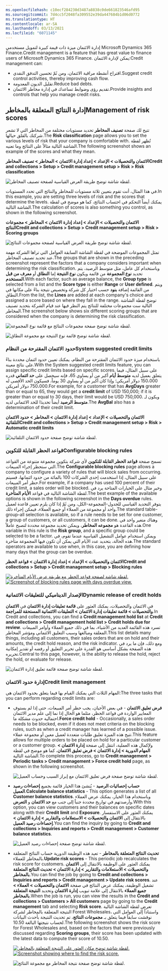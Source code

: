 ```yaml
---
ms.openlocfilehash: c10ecf284230d3487a8838c0de661823546afd95
ms.sourcegitcommit: 7d4cc5f2048fa309552e39da447684b1d06d0772
ms.translationtype: HT
ms.contentlocale: ar-SA
ms.lasthandoff: 03/13/2021
ms.locfileid: "6071145"
---
```

<span data-ttu-id="78e23-101">إدارة الائتمان ميزة ذات قيمة كبيرة لتمويل مستخدمي Microsoft Dynamics 365 Finance.</span><span class="sxs-lookup"><span data-stu-id="78e23-101">Credit management is a feature that has great value to finance users of Microsoft Dynamics 365 Finance.</span></span> <span data-ttu-id="78e23-102">يمكن لإدارة الائتمان:</span><span class="sxs-lookup"><span data-stu-id="78e23-102">Credit management can:</span></span>

- <span data-ttu-id="78e23-103">اقتراح أنشطة مراقبة الائتمان، ومن ثَمّ تحسين التدفق النقدي.</span><span class="sxs-lookup"><span data-stu-id="78e23-103">Suggest credit control activities, thereby improving cash flow.</span></span>
- <span data-ttu-id="78e23-104">تقليل الديون المعدومة.</span><span class="sxs-lookup"><span data-stu-id="78e23-104">Reduce bad debts.</span></span>
- <span data-ttu-id="78e23-105">تقديم رؤى وضوابط تساعدك في إدارة مخاطر الائتمان.</span><span class="sxs-lookup"><span data-stu-id="78e23-105">Provide insights and controls that help you manage credit risks.</span></span>

## <a name="management-of-risk-scores"></a><span data-ttu-id="78e23-106">إدارة النتائج المتعلقة بالمخاطر</span><span class="sxs-lookup"><span data-stu-id="78e23-106">Management of risk scores</span></span>

<span data-ttu-id="78e23-107">تتيح لك صفحة **تصنيف المخاطر** تحديد مستويات مختلفة من المخاطر التي لا تشعر شركتك بالقلق حيالها.</span><span class="sxs-lookup"><span data-stu-id="78e23-107">The **Risk classification** page allows you to set the various levels of risk that your company is comfortable with.</span></span> <span data-ttu-id="78e23-108">تُظهر لقطة الشاشة التالية مثالاً على النتائج وما تعنيه.</span><span class="sxs-lookup"><span data-stu-id="78e23-108">The following screenshot shows an example of the scores and what they mean.</span></span>

<span data-ttu-id="78e23-109">**الائتمان والتحصيلات > الإعداد > إعداد إدارة الائتمان > المخاطر > تصنيف المخاطر**</span><span class="sxs-lookup"><span data-stu-id="78e23-109">**Credit and collections > Setup > Credit management setup > Risk > Risk classification**</span></span>

![لقطة شاشة توضح طريقة العرض القياسية لصفحة تصنيف المخاطر.](../media/risk-classification-ss.png)

<span data-ttu-id="78e23-111">في هذا المثال، أنت تقوم بتعيين ثلاثة مستويات للمخاطر والنتائج التي تحدد المستويات.</span><span class="sxs-lookup"><span data-stu-id="78e23-111">In this example, you are setting three levels of risk and the scores that determine the levels.</span></span> <span data-ttu-id="78e23-112">يمكنك أيضاً التحكم في احتساب النتائج، كما هو موضح في لقطة الشاشة التالية.</span><span class="sxs-lookup"><span data-stu-id="78e23-112">The calculation of scores is also something you control, as shown in the following screenshot.</span></span>

<span data-ttu-id="78e23-113">**الائتمان والتحصيلات > الإعداد > إعداد إدارة الائتمان > المخاطر > مجموعات النتائج**</span><span class="sxs-lookup"><span data-stu-id="78e23-113">**Credit and collections > Setup > Credit management setup > Risk > Scoring groups**</span></span>
 
![لقطة شاشة توضح طريقة العرض القياسية لصفحة مجموعات النتائج.](../media/scoring-groups-ss.png)

<span data-ttu-id="78e23-115">تمثل المجموعات الموضحة في لقطة الشاشة السابقة العوامل التي تراها الشركة مهمة عند تحديد تصنيف المخاطر.</span><span class="sxs-lookup"><span data-stu-id="78e23-115">The groups that are shown in the preceding screenshot represent the factors that a company considers important when determining the risk classification.</span></span> <span data-ttu-id="78e23-116">وباستخدام كل عامل، مثل متوسط الرصيد، يتم تحديد **نوع المجموعة** من قائمة ويكون **نوع النتيجة** إما **النطاق** أو **معرف من قبل المستخدم**.</span><span class="sxs-lookup"><span data-stu-id="78e23-116">With each factor, such as average balance, the **Group type** is selected from a list and the **Score type** is either **Range** or **User defined**.</span></span> <span data-ttu-id="78e23-117">ويتم من القائمة إضافة **بنود** حسب اختيار كل شركة وتخصيص نتيجة بناءً على مكانها في النطاق.</span><span class="sxs-lookup"><span data-stu-id="78e23-117">From the list, the **Lines** are added at each company's choice and assigned a score based on where they fall in the range.</span></span> <span data-ttu-id="78e23-118">توضح لقطة الشاشة التالية ست مجموعات مختلفة للنتائج يتم النظر فيها عند قيام الشركة بتحديد تصنيف المخاطر.</span><span class="sxs-lookup"><span data-stu-id="78e23-118">The screenshot below shows six different scoring groups that are considered when the company is determining the risk classification.</span></span>

![لقطة شاشة توضح صفحة مجموعات النتائج مع قائمة نوع المجموعة.](../media/group-types-ss.png)

![لقطة شاشة توضح قائمة نوع النتيجة مع مجموعة النطاق.](../media/score-type-ss.png)

### <a name="system-suggested-credit-limits"></a><span data-ttu-id="78e23-121">حدود الائتمان المقترحة من النظام</span><span class="sxs-lookup"><span data-stu-id="78e23-121">System suggested credit limits</span></span>

<span data-ttu-id="78e23-122">باستخدام ميزة حدود الائتمان المقترحة من النظام، يمكنك تعيين حدود ائتمان محددة بناءً على نتائج معينة.</span><span class="sxs-lookup"><span data-stu-id="78e23-122">With the System suggested credit limits feature, you can assign specific credit limits based on specific scores.</span></span> <span data-ttu-id="78e23-123">على سبيل المثال، فيما يتعلق بعميل لديه **متوسط أيام** أكبر من أو يساوي 65، فإنه سيحصل على **حد ائتماني** قدره 150،000 دولار أمريكي؛ وإذا كان أكبر من أو يساوي 30 يوماً، فسيكون الحد الأقصى له 750،000 دولار أمريكي.</span><span class="sxs-lookup"><span data-stu-id="78e23-123">For example, for a customer that has **AvgDays** greater than or equal to 65, they would get a **credit limit** of USD 150,000; if it is greater than or equal to 30 days, their limit would be USD 750,000.</span></span> <span data-ttu-id="78e23-124">ويكون لـ **متوسط الرصيد** أيضاً تحديدَا للحد الائتماني لديه.</span><span class="sxs-lookup"><span data-stu-id="78e23-124">The **AvgBal** also has a determination of their credit limit.</span></span>

<span data-ttu-id="78e23-125">**الائتمان والتحصيلات > الإعداد > إعداد إدارة الائتمان > المخاطر > حدود الائتمان التلقائية**</span><span class="sxs-lookup"><span data-stu-id="78e23-125">**Credit and collections > Setup > Credit management setup > Risk > Automatic credit limits**</span></span>
 
![لقطة شاشة توضح صفحة حدود الائتمان التلقائية.](../media/automatic-credit-limits-ss.png)

### <a name="configurable-blocking-rules"></a><span data-ttu-id="78e23-127">قواعد الحظر القابلة للتكوين</span><span class="sxs-lookup"><span data-stu-id="78e23-127">Configurable blocking rules</span></span>

<span data-ttu-id="78e23-128">تسمح صفحة **قواعد الحظر القابلة للتكوين** لأي شركة بتكوين مجموعة متنوعة من القواعد التي ستحظر إجراء المبيعات.</span><span class="sxs-lookup"><span data-stu-id="78e23-128">The **Configurable blocking rules** page allows a company to configure a variety of rules that will block sales from occurring.</span></span> <span data-ttu-id="78e23-129">على سبيل المثال، إذا استخدمت إحدى الشركات 100 بالمائة من حدود ائتمانها، فسيتم حظر أمر المبيعات.</span><span class="sxs-lookup"><span data-stu-id="78e23-129">For example, if a company has used 100 percent of their credit limit, a sales order will be blocked.</span></span> <span data-ttu-id="78e23-130">وخير مثال على الخيارات المتاحة يرد في لقطة الشاشة التالية في قواعد **الأيام المتأخرة**.</span><span class="sxs-lookup"><span data-stu-id="78e23-130">The best example of the available options is shown in the following screenshot in the **Days overdue** rules.</span></span> <span data-ttu-id="78e23-131">يتوفر التحديد القياسي للجدول-المجموعة-الكل، ومن ثَمّ إذا كان يلزم تعيين قاعدة لعميل واحد أو مجموعة من العملاء أو جميع العملاء، فيمكن إجراء ذلك.</span><span class="sxs-lookup"><span data-stu-id="78e23-131">The standard table-group-all selection is available, so if a rule needs to be set for one customer, a group of customers, or all customers, it can be done.</span></span> <span data-ttu-id="78e23-132">وهناك متغير واحد في هذه القاعدة هو **مجموعه المخاطر**، ويمكن تحديد مجموعة محددة لتصبح عاملاً.</span><span class="sxs-lookup"><span data-stu-id="78e23-132">One variable in this rule is the **Risk group**, and a specific group could be selected to be a factor.</span></span> <span data-ttu-id="78e23-133">ويمكن استخدام عوامل التشغيل القياسية عندما تقوم، في هذه الحالة، بتحديد عدد الأيام التي يمكن أن تكون فيها المجموعة متأخرة.</span><span class="sxs-lookup"><span data-stu-id="78e23-133">The standard operators are available to use when, in this case, you are defining how many days that the group can be overdue.</span></span>

<span data-ttu-id="78e23-134">**الائتمان والتحصيلات > الإعداد > إعداد إدارة الائتمان > قواعد الحظر**</span><span class="sxs-lookup"><span data-stu-id="78e23-134">**Credit and collections > Setup > Credit management setup > Blocking rules**</span></span> 

<span data-ttu-id="78e23-135">[ ![لقطة شاشة لصفحة قواعد الحظر مع طريقة عرض الأيام المتأخرة.](../media/blocking-rules-ss.png) ](../media/blocking-rules-ss.png#lightbox)</span><span class="sxs-lookup"><span data-stu-id="78e23-135">[ ![Screenshot of blocking rules page with days overdue view.](../media/blocking-rules-ss.png) ](../media/blocking-rules-ss.png#lightbox)</span></span>

### <a name="dynamic-release-of-credit-holds"></a><span data-ttu-id="78e23-136">الإصدار الديناميكي للتعليقات الائتمانية</span><span class="sxs-lookup"><span data-stu-id="78e23-136">Dynamic release of credit holds</span></span>

<span data-ttu-id="78e23-137">في الائتمان والتحصيلات، يمكنك العثور على **قائمة تعليقات إدارة الائتمان** في **الائتمان والتحصيلات > قائمة تعليقات إدارة الائتمان > التعليقات الائتمانية المستحقة للمراجعة**.</span><span class="sxs-lookup"><span data-stu-id="78e23-137">In Credit and collections, you can find a **Credit management hold list** at **Credit and collections > Credit management hold list > Credit holds due for review**.</span></span> <span data-ttu-id="78e23-138">تسرد هذه القائمة العديد من الأشياء، بما في ذلك جميع العملاء وأوامر المبيعات المعلقة ومبالغها وسبب التعليق الائتماني ومؤشر المخاطر.</span><span class="sxs-lookup"><span data-stu-id="78e23-138">This list details many things, including all customers, their sales orders that are on hold and their amounts, the credit hold reason, and the risk indicator.</span></span> <span data-ttu-id="78e23-139">ومع ذلك، فإن ما يرد في هذه الصفحة بشكل أساسي هو القدرة على تحرير التعليق أو رفضه أو تقدير إمكانية تحريره.</span><span class="sxs-lookup"><span data-stu-id="78e23-139">Central to this page, however, is the ability to release the hold, reject the hold, or evaluate for release.</span></span>

![لقطة شاشة توضح صفحة قائمة تعليق إدارة الائتمان.](../media/credit-holds-for-review-ssm.png)

### <a name="credit-limit-management"></a><span data-ttu-id="78e23-141">إدارة حدود الائتمان</span><span class="sxs-lookup"><span data-stu-id="78e23-141">Credit limit management</span></span>

<span data-ttu-id="78e23-142">المهام الثلاث التي يمكنك القيام بها فيما يتعلق بحدود الائتمان هي:</span><span class="sxs-lookup"><span data-stu-id="78e23-142">The three tasks that you can perform regarding credit limits are:</span></span>

- <span data-ttu-id="78e23-143">**فرض تعليق الائتمان** - في بعض الأحيان، يجب حظر أمر المبيعات، حتى إذا لم يستوفِ المعايير الواردة في قواعد الحظر، مثلما هو الحال إذا نما إلى علم مدير الائتمان احتمالية حدوث مشكلة ما.</span><span class="sxs-lookup"><span data-stu-id="78e23-143">**Force credit hold** - Occasionally, a sales order needs to be blocked, even if it does not meet criteria on the blocking rules, such as when a credit manager has learned of a possible issue.</span></span> <span data-ttu-id="78e23-144">تتيح هذه الميزة تعليق طلبات متعددة لعميل معين أو مجموعة عملاء.</span><span class="sxs-lookup"><span data-stu-id="78e23-144">This feature allows for multiple orders to be placed on hold for a particular customer or a customer group.</span></span> <span data-ttu-id="78e23-145">ولإكمال هذه العملية، انتقل إلى صفحة **إدارة الائتمان > المهام الدورية > إدارة الائتمان > فرض تعليق الائتمان**، كما هو موضح في لقطة الشاشة التالية.</span><span class="sxs-lookup"><span data-stu-id="78e23-145">To complete this process, go to **Credit management > Periodic tasks > Credit management > Force credit hold** page, as shown in the following screenshot.</span></span>
 
    ![لقطة شاشة توضح صفحة فرض تعليق الائتمان مع إبراز السبب وحساب العميل.](../media/force-credit-hold-ssm.png)

- <span data-ttu-id="78e23-147">**حساب إحصائيات الرصيد** - يُنشئ هذا الخيار قائمة بجميع **إحصاءات رصيد العميل**.</span><span class="sxs-lookup"><span data-stu-id="78e23-147">**Calculate balance statistics** - This option generates a list of all **Customer balance statistics**.</span></span> <span data-ttu-id="78e23-148">وباستخدام هذا الخيار، يمكنك عرض العملاء وأرصدتهم في تواريخ محددة جنباً إلى جنب مع **حد الائتمان** و **التعرض**.</span><span class="sxs-lookup"><span data-stu-id="78e23-148">With this option, you can view customers and their balances on specific dates along with their **Credit limit** and **Exposure**.</span></span> <span data-ttu-id="78e23-149">يمكنك العثور على الاستفسار بالانتقال إلى **الائتمان والتحصيلات > الاستعلامات والتقارير > إدارة الائتمان > إحصاءات رصيد العميل**.</span><span class="sxs-lookup"><span data-stu-id="78e23-149">You can find the inquiry by going to **Credit and collections > Inquiries and reports > Credit management > Customer balance statistics**.</span></span>

    ![لقطة شاشة توضح صفحة إحصاءات رصيد العميل.](../media/customer-balance-statistics-ss.png)

- <span data-ttu-id="78e23-151">**تحديث النتائج المتعلقة بالمخاطر** - تعيد هذه الوظيفة الدورية حساب النتائج المتعلقة بالمخاطر للعملاء.</span><span class="sxs-lookup"><span data-stu-id="78e23-151">**Update risk scores** - This periodic job recalculates the risk score for customers.</span></span> <span data-ttu-id="78e23-152">يمكنك العثور على الوظيفة بالانتقال إلى **الائتمان والتحصيلات > الاستعلامات والتقارير > إدارة الائتمان > تحديث النتائج المتعلقة بالمخاطر**.</span><span class="sxs-lookup"><span data-stu-id="78e23-152">You can find the job by going to **Credit and collections > Inquiries and reports > Credit management > Update risk scores**.</span></span> <span data-ttu-id="78e23-153">عند تشغيل الوظيفة، يمكنك عرض النتائج في صفحة **الائتمان والتحصيلات > العملاء > جميع العملاء** بالانتقال إلى علامة تبويب **إدارة الائتمان** وتحديد **النتيجة المتعلقة بالمخاطر**.</span><span class="sxs-lookup"><span data-stu-id="78e23-153">When the job is run, you can view the results in the **Credit and collections > Customers > All customers** page by going to the **Credit management** tab and selecting **Risk score**.</span></span> <span data-ttu-id="78e23-154">تعرض لقطة الشاشة التالية النتيجة المتعلقة بالمخاطر لشركة Forest Wholesales، واستناداً إلى العوامل التي نوقشت سابقاً فيما يتعلق بـ **مجموعات النتائج**، تم تحديث النتيجة بأحدث البيانات لحساب نتيجتها البالغة 10.50.</span><span class="sxs-lookup"><span data-stu-id="78e23-154">The following screenshot shows the risk score for Forest Wholesales and, based on the factors that were previously discussed regarding **Scoring groups**, their score has been updated with the latest data to compute their score of 10.50.</span></span> 

    <span data-ttu-id="78e23-155">[ ![لقطة شاشة توضح مكان العثور على النتيجة المتعلقة بالمخاطر.](../media/find-risk-score-ssm.png) ](../media/find-risk-score-ssm.png#lightbox)</span><span class="sxs-lookup"><span data-stu-id="78e23-155">[ ![Screenshot showing where to find the risk score.](../media/find-risk-score-ssm.png) ](../media/find-risk-score-ssm.png#lightbox)</span></span>
 
    ![لقطة شاشة توضح صفحة نتيجة المخاطر مع مجموعة النتائج.](../media/risk-score-ssm.png)